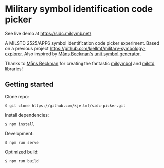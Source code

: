 # Military symbol identification code picker

See live demo at https://sidc.milsymb.net/

A MILSTD 2525/APP6 symbol identification code picker experiment. Based on a previous project https://github.com/kjellmf/military-symbology-explorer. Also inspired by [Måns Beckman's](https://spatialillusions.com/) [unit symbol generator](https://spatialillusions.com/unitgenerator/).

Thanks to [Måns Beckman](https://spatialillusions.com/) for creating the fantastic [milsymbol](https://spatialillusions.com/milsymbol/index.html) and [milstd](https://github.com/spatialillusions/milstd) libraries! 


## Getting started

Clone repo:

    $ git clone https://github.com/kjellmf/sidc-picker.git

Install dependencies:

    $ npm install

Development:

    $ npm run serve

Optimized build:

    $ npm run build

